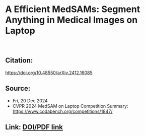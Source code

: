 # A Efficient MedSAMs: Segment Anything in Medical Images on Laptop

<br>

## Citation: 

https://doi.org/10.48550/arXiv.2412.16085 

## Source:
  - Fri, 20 Dec 2024
  - CVPR 2024 MedSAM on Laptop Competition Summary: https://www.codabench.org/competitions/1847/

## Link: [DOI/PDF link](https://arxiv.org/abs/2412.16085)
